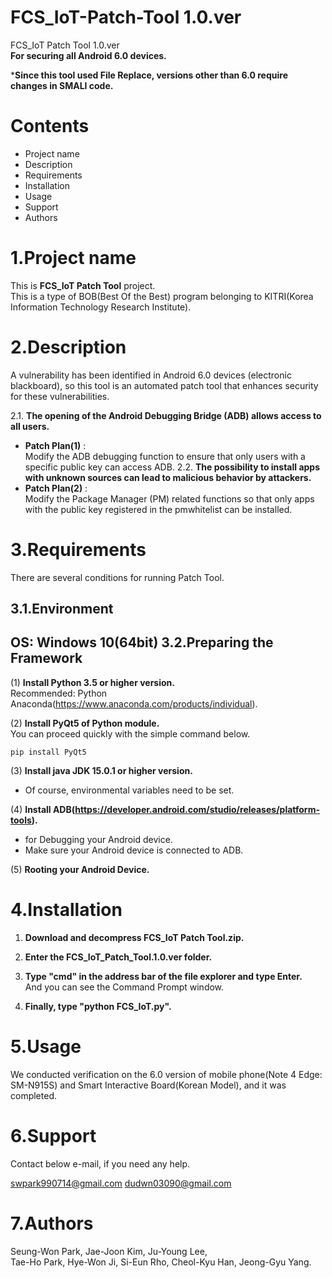  FCS_IoT-Patch-Tool 1.0.ver
=============
FCS_IoT Patch Tool 1.0.ver             
**For securing all Android 6.0 devices.**         

***Since this tool used File Replace, versions other than 6.0 require changes in SMALI code.**                                  


Contents
===========
* Project name       
* Description         
* Requirements         
* Installation       
* Usage        
* Support     
* Authors         
               
               
               
1.Project name      
===================
This is **FCS_IoT Patch Tool** project.           
This is a type of BOB(Best Of the Best) program belonging to KITRI(Korea Information Technology Research Institute).          
                 
                 
                 
2.Description
==================
A vulnerability has been identified in Android 6.0 devices (electronic blackboard), so this tool is an automated patch tool that enhances security for these vulnerabilities.

2.1. **The opening of the Android Debugging Bridge (ADB) allows access to all users.**
* **Patch Plan(1)** :            
Modify the ADB debugging function to ensure that only users with a specific public key can access ADB.
2.2. **The possibility to install apps with unknown sources can lead to malicious behavior by attackers.**
* **Patch Plan(2)** :               
Modify the Package Manager (PM) related functions so that only apps with the public key registered in the pmwhitelist can be installed.

                 
                 
3.Requirements
================
There are several conditions for running Patch Tool.

3.1.Environment
-----------------
OS: Windows 10(64bit)
3.2.Preparing the Framework
-------------------------

(1) **Install Python 3.5 or higher version.**             
Recommended: Python Anaconda(https://www.anaconda.com/products/individual).
             
(2) **Install PyQt5 of Python module.**           
You can proceed quickly with the simple command below.

```
pip install PyQt5
```

(3) **Install java JDK 15.0.1 or higher version.**            
* Of course, environmental variables need to be set.

(4) **Install ADB(https://developer.android.com/studio/releases/platform-tools).**        
* for Debugging your Android device.
* Make sure your Android device is connected to ADB.

(5) **Rooting your Android Device.**         
          
                
                   
4.Installation
================
1. **Download and decompress FCS_IoT Patch Tool.zip.**          

2. **Enter the FCS_IoT_Patch_Tool.1.0.ver folder.**          

3. **Type "cmd" in the address bar of the file explorer and type Enter.**            
And you can see the Command Prompt window.            

4. **Finally, type "python FCS_IoT.py".**           



5.Usage     
===================
We conducted verification on the 6.0 version of mobile phone(Note 4 Edge: SM-N915S)
and Smart Interactive Board(Korean Model), and it was completed.



6.Support
================
Contact below e-mail, if you need any help. 

swpark990714@gmail.com
dudwn03090@gmail.com

7.Authors
================
Seung-Won Park, Jae-Joon Kim, Ju-Young Lee,                       
Tae-Ho Park, Hye-Won Ji, Si-Eun Rho, Cheol-Kyu Han, Jeong-Gyu Yang.




